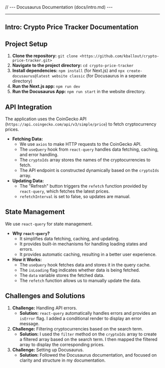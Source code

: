 // --- Docusaurus Documentation (docs/intro.md) ---

---
Intro: Crypto Price Tracker Documentation
---

## Project Setup

1.  **Clone the repository:** `git clone <https://github.com/kballout/crypto-price-tracker.git>`
2.  **Navigate to the project directory:** `cd crypto-price-tracker`
3.  **Install dependencies:** `npm install` (for Next.js) and `npx create-docusaurus@latest website classic` (for Docusaurus in a seperate directory)
4.  **Run the Next.js app:** `npm run dev`
5. **Run the Docusaurus App:** `npm run start` in the website directory.

## API Integration

The application uses the CoinGecko API (`https://api.coingecko.com/api/v3/simple/price`) to fetch cryptocurrency prices.

* **Fetching Data:**
    * We use `axios` to make HTTP requests to the CoinGecko API.
    * The `useQuery` hook from `react-query` handles data fetching, caching, and error handling.
    * The `cryptoIds` array stores the names of the cryptocurrencies to fetch.
    * The API endpoint is constructed dynamically based on the `cryptoIds` array.
* **Updating Data:**
    * The "Refresh" button triggers the `refetch` function provided by `react-query`, which fetches the latest prices.
    * `refetchInterval` is set to false, so updates are manual.

## State Management

We use `react-query` for state management.

* **Why `react-query`?**
    * It simplifies data fetching, caching, and updating.
    * It provides built-in mechanisms for handling loading states and errors.
    * It provides automatic caching, resulting in a better user experience.
* **How it Works:**
    * The `useQuery` hook fetches data and stores it in the query cache.
    * The `isLoading` flag indicates whether data is being fetched.
    * The `data` variable stores the fetched data.
    * The `refetch` function allows us to manually update the data.

## Challenges and Solutions

1.  **Challenge:** Handling API errors.
    * **Solution:** `react-query` automatically handles errors and provides an `isError` flag. I added a conditional render to display an error message.
2.  **Challenge:** Filtering cryptocurrencies based on the search term.
    * **Solution:** I used the `filter` method on the `cryptoIds` array to create a filtered array based on the search term. I then mapped the filtered array to display the corresponding prices.
3. **Challenge:** Setting up Docusaurus.
    * **Solution:** Followed the Docusaurus documentation, and focused on clarity and structure in my documentation.